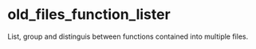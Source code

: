 # old_files_function_lister
List, group and distinguis between functions contained into multiple files.
